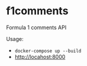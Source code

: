 # f1comments

Formula 1 comments API

Usage:

- `docker-compose up --build`
- <http://locahost:8000>

